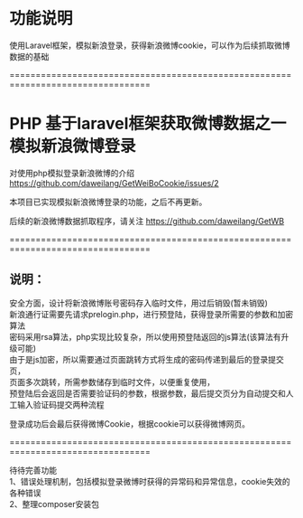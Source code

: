 # 功能说明
使用Laravel框架，模拟新浪登录，获得新浪微博cookie，可以作为后续抓取微博数据的基础<br/>

=================================================================================

# PHP 基于laravel框架获取微博数据之一 模拟新浪微博登录
对使用php模拟登录新浪微博的介绍<br/>
https://github.com/daweilang/GetWeiBoCookie/issues/2<br/>

本项目已实现模拟新浪微博登录的功能，之后不再更新。<br/>

后续的新浪微博数据抓取程序，请关注 https://github.com/daweilang/GetWB<br/>

=================================================================================


## 说明：
安全方面，设计将新浪微博账号密码存入临时文件，用过后销毁(暂未销毁)<br/>
新浪通行证需要先请求prelogin.php，进行预登陆，获得登录所需要的参数和加密算法<br/>
密码采用rsa算法，php实现比较复杂，所以使用预登陆返回的js算法(该算法有升级可能)<br/>
由于是js加密，所以需要通过页面跳转方式将生成的密码传递到最后的登录提交页，<br/>
页面多次跳转，所需参数储存到临时文件，以便重复使用，<br/>
预登陆后会返回是否需要验证码的参数，根据参数，最后提交页分为自动提交和人工输入验证码提交两种流程<br/>

登录成功后会最后获得微博Cookie，根据cookie可以获得微博网页。<br/>

=================================================================================

待待完善功能<br/>
1、错误处理机制，包括模拟登录微博时获得的异常码和异常信息，cookie失效的各种错误<br/>
2、整理composer安装包<br/>
